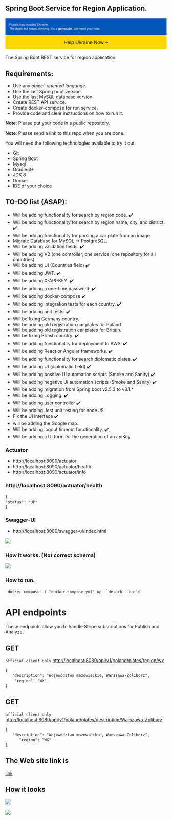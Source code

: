 ## Spring Boot Service for Region Application.

[![SWUbanner](https://raw.githubusercontent.com/vshymanskyy/StandWithUkraine/main/banner2-direct.svg)](https://vshymanskyy.github.io/StandWithUkraine/)


The Spring Boot REST service for region application.

## Requirements:

- Use any *object-oriented language*.
- Use the last Spring boot version.
- Use the last MySQL database version.
- Create REST API service.
- Create docker-compose for run service.
- Provide code and clear instructions on how to run it.

**Note**: Please put your code in a public repository.

**Note**: Please send a link to this repo when you are done.

You will need the following technologies available to try it out:

* Git
* Spring Boot
* Mysql
* Gradle 3+
* JDK 8
* Docker
* IDE of your choice


## TO-DO list (ASAP):
- Will be adding functionality for search by region code. :heavy_check_mark:
- Will be adding functionality for search by region name, city, and district. :heavy_check_mark:
- Will be adding functionality for parsing a car plate from an image.
- Migrate Database for MySQL -> PostgreSQL.
- Will be adding validation fields. :heavy_check_mark:
- Will be adding V2 (one controller, one service, one repository for all countries)
- Will be adding UI (Countries field) :heavy_check_mark:
- Will be adding JWT. :heavy_check_mark:
- Will be adding X-API-KEY. :heavy_check_mark: 
- Will be adding a one-time password. :heavy_check_mark:
- Will be adding docker-compose :heavy_check_mark:
- Will be adding integration tests for each country. :heavy_check_mark:
- Will be adding unit tests. :heavy_check_mark: 
- Will be fixing Germany country.
- Will be adding old registration car plates for Poland
- Will be adding old registration car plates for Britain.
- Will be fixing British country. :heavy_check_mark:
- Will be adding functionality for deployment to AWS. :heavy_check_mark:
- Will be adding React or Angular frameworks. :heavy_check_mark:
- Will be adding functionality for search diplomatic plates. :heavy_check_mark:
- Will be adding UI (diplomatic field) :heavy_check_mark:
- Will be adding positive UI automation scripts (Smoke and Sanity) :heavy_check_mark: 
- Will be adding negative UI automation scripts (Smoke and Sanity) :heavy_check_mark: 
- Will be adding migration from Spring boot v2.5.3 to v3.1.*
- Will be adding Logging. :heavy_check_mark:
- Will be adding user controller :heavy_check_mark:
- Will be adding Jest unit testing for node JS
- Fix the UI interface :heavy_check_mark:
- will be adding the Google map.
- Will be adding logout timeout functionality. :heavy_check_mark:
- Will be adding a UI form for the generation of an apiKey.
  

### Actuator

* http://localhost:8090/actuator
* http://localhost:8090/actuator/health
* http://localhost:8090/actuator/info

### http://localhost:8090/actuator/health

```
{
"status": "UP"
}
```

### Swagger-UI

* http://localhost:8080/swagger-ui/index.html

![](https://d.radikal.ru/d12/2202/15/403e9978bc0e.png)

### How it works. (Not correct schema)

![](https://c.radikal.ru/c08/2108/48/e78d3e2723cc.png)

### How to run.

``` docker-compose -f "docker-compose.yml" up --detach --build```

# API endpoints

These endpoints allow you to handle Stripe subscriptions for Publish and Analyze.

## GET

`official client only` [http://localhost:8080/api/v1/poland/plates/region/wx](#get-)<br/>

```
{
   "description": "Województwo mazowieckie, Warszawa-Żoliborz",
    "region": "WX"
}
```
## GET

`official client only` [http://localhost:8080/api/v1/poland/plates/description/Warszawa-Żoliborz](#get-)<br/>

```
{
   "description": "Województwo mazowieckie, Warszawa-Żoliborz",
      "region": "WX"
}
```
## The Web site link is
[link](https://test-engineer.tech/)

## How it looks
![](https://i.postimg.cc/tJTGF42w/screenshot-regions-service-us-east-2-elasticbeanstalk-com-2023-08-06-13-58-44.png)

![](https://i.postimg.cc/gkJTD5m9/screenshot-regions-service-us-east-2-elasticbeanstalk-com-2023-08-06-13-59-41.png)

